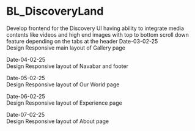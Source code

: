 # BL_DiscoveryLand

Develop frontend for the Discovery UI having ability to integrate media contents like videos and high end images with top to bottom scroll down feature depending on the tabs at the header
Date-03-02-25  
Design Responsive main layout of Gallery page  

Date-04-02-25  
Design Responsive layout of Navabar and footer  

Date-05-02-25  
Design Responsive layout of Our World page  

Date-06-02-25  
Design Responsive layout of Experience page  

Date-07-02-25  
Design Responsive layout of About page
